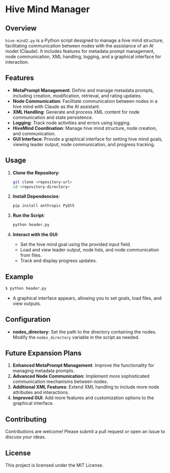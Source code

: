 
# Hive Mind Manager

## Overview
`hive-mind2.py` is a Python script designed to manage a hive mind structure, facilitating communication between nodes with the assistance of an AI model (Claude). It includes features for metadata prompt management, node communication, XML handling, logging, and a graphical interface for interaction.

## Features
- **MetaPrompt Management**: Define and manage metadata prompts, including creation, modification, retrieval, and rating updates.
- **Node Communication**: Facilitate communication between nodes in a hive mind with Claude as the AI assistant.
- **XML Handling**: Generate and process XML content for node communication and state persistence.
- **Logging**: Track node activities and errors using logging.
- **HiveMind Coordination**: Manage hive mind structure, node creation, and communication.
- **GUI Interface**: Provide a graphical interface for setting hive mind goals, viewing leader output, node communication, and progress tracking.

## Usage
1. **Clone the Repository**:
    ```bash
    git clone <repository-url>
    cd <repository-directory>
    ```

2. **Install Dependencies**:
    ```bash
    pip install anthropic PyQt5
    ```

3. **Run the Script**:
    ```bash
    python header.py
    ```

4. **Interact with the GUI**:
   - Set the hive mind goal using the provided input field.
   - Load and view leader output, node lists, and node communication from files.
   - Track and display progress updates.

## Example
```bash
$ python header.py
```
- A graphical interface appears, allowing you to set goals, load files, and view outputs.

## Configuration
- **nodes_directory**: Set the path to the directory containing the nodes. Modify the `nodes_directory` variable in the script as needed.

## Future Expansion Plans
1. **Enhanced MetaPrompt Management**: Improve the functionality for managing metadata prompts.
2. **Advanced Node Communication**: Implement more sophisticated communication mechanisms between nodes.
3. **Additional XML Features**: Extend XML handling to include more node attributes and interactions.
4. **Improved GUI**: Add more features and customization options to the graphical interface.

## Contributing
Contributions are welcome! Please submit a pull request or open an issue to discuss your ideas.

## License
This project is licensed under the MIT License.
